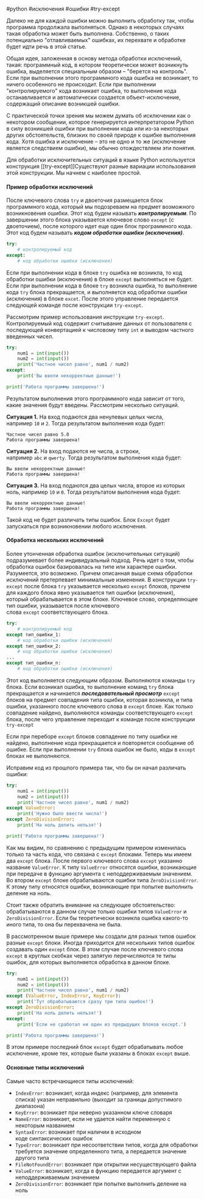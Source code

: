 #python #исключения #ошибки #try-except


Далеко не для каждой ошибки можно выполнить обработку так, чтобы программа продолжала выполняться. Однако в некоторых случаях такая обработка может быть выполнена. Собственно, о таких потенциально "отлавливаемых" ошибках, их перехвате и обработке будет идти речь в этой статье.

Общая идея, заложенная в основу метода обработки исключений, такая: программный код, в котором теоретически может возникнуть ошибка, выделяется специальным образом – "берется на контроль". Если при выполнении этого программного кода ошибка не возникает, то ничего особенного не происходит. Если при выполнении "контролируемого" кода возникает ошибка, то выполнение кода останавливается и автоматически создается объект-исключение, содержащий описание возникшей ошибки.

С практической точки зрения мы можем думать об исключении как о некотором сообщении, которое генерируется интерпретатором Python в силу возникшей ошибки при выполнении кода или из-за некоторых других обстоятельств, близких по своей природе к ошибке выполнения кода. Хотя ошибка и исключение – это не одно и то же (исключение является следствием ошибки), мы обычно отождествляем эти понятия.

Для обработки исключительных ситуаций в языке Python используется конструкция [[try-except]]Существуют разные вариации использования этой конструкции. Мы начнем с наиболее простой.

#### Пример обработки исключений
После ключевого слова `try` и двоеточия размещается блок программного кода, который мы подозреваем на предмет возможного возникновения ошибки. Этот код будем называть ***контролируемым***. По завершении этого блока указывается ключевое слово `except` (с двоеточием), после которого идет еще один блок программного кода. Этот код будем называть ***кодом обработки ошибки (исключения)***.
```python
try:
    # контролируемый код
except:
    # код обработки ошибки (исключения)
```
Если при выполнении кода в блоке `try` ошибка не возникла, то код обработки ошибки (исключения) в блоке `except` выполняться не будет.  Если при выполнении кода в блоке `try` возникла ошибка, то выполнение кода `try` блока прекращается, и выполняется код обработки ошибки (исключения) в блоке `excet`. После этого управление передается следующей команде после конструкции `try-except`.

Рассмотрим пример использования инструкции `try-except`. Контролируемый код содержит считывание данных от пользователя с последующей конвертацией к числовому типу `int` и выводом частного введенных чисел.
```python
try:
    num1 = int(input())
    num2 = int(input())
    print('Частное чисел равно', num1 / num2)
except:
    print('Вы ввели некорректные данные!')

print('Работа программы завершена!')
```
Результатом выполнения этого программного кода зависит от того, какие значения будут введены. Рассмотрим несколько ситуаций.

**Ситуация 1.** На вход подаются два ненулевых целых числа, например `10` и `2`. Тогда результатом выполнения кода будет:
```no-highlight
Частное чисел равно 5.0
Работа программы завершена!
```

**Ситуация 2.** На вход подаются не числа, а строки, например `abc` и `qwerty`. Тогда результатом выполнения кода будет:
```no-highlight
Вы ввели некорректные данные!
Работа программы завершена!
```

**Ситуация 3.** На вход подаются два целых числа, второе из которых ноль, например `10` и `0`. Тогда результатом выполнения кода будет:
```no-highlight
Вы ввели некорректные данные!
Работа программы завершена!
```

Такой код не будет различать типы ошибок. Блок `Except` будет запускаться при возникновении любого исключения.

#### Обработка нескольких исключений
Более утонченная обработка ошибок (исключительных ситуаций) подразумевает более индивидуальный подход. Речь идет о том, чтобы обработка ошибок базировалась на типе или характере ошибки. Разумеется, это возможно. Причем описанная выше схема обработки исключений претерпевает минимальные изменения. В конструкции `try-except` после блока `try` указывается несколько `ехсерt` блоков, причем для каждого блока явно указывается тип ошибки (исключения), который обрабатывается в этом блоке. Ключевое слово, определяющее тип ошибки, указывается после ключевого слова `except` соответствующего блока.
```python
try:
    # контролируемый код
except тип_ошибки_1:
    # код обработки ошибки (исключения)
except тип_ошибки_2:
    # код обработки ошибки (исключения)
...
except тип_ошибки_n:
    # код обработки ошибки (исключения)
```
Этот код выполняется следующим образом. Выполняются команды `try` блока. Если возникал ошибка, то выполнение команд `try` блока прекращается и начинается ***последовательный просмотр*** `except` блоков на предмет совпадения типа ошибки, которая возникла, и типа ошибки, указанного после ключевого слова в `except` блоке. Как только совпадение найдено, выполняются команды соответствующего `except` блока, после чего управление переходит к команде после конструкции `try-except`

Если при переборе `except` блоков совпадение по типу ошибки не найдено, выполнение кода прекращается и повторяется сообщение об ошибке. Если при выполнении `try` блока ошибок не было, коды в `except` блоках не выполняются. 

Исправим код из прошлого примера так, что бы он начал различать ошибки:
```python
try:
    num1 = int(input())
    num2 = int(input())
    print('Частное чисел равно', num1 / num2)
except ValueError:
    print('Нужно было ввести числа!')
except ZeroDivisionError:
    print('На ноль делить нельзя!')

print('Работа программы завершена!')
```
Как мы видим, по сравнению с предыдущим примером изменилась только та часть кода, что связана с `except` блоками. Теперь мы имеем два `except` блока. После первого ключевого слова `except` указанно название `ValueError`. К типу `ValueError` относятся ошибки, возникающие при передаче в функцию аргумента с неподдерживаемым значением. Во втором `except` блоке обрабатываются ошибки типа `ZeroDivisionError`. К этому типу относятся ошибки, возникающие при попытке выполнить деление на ноль.

Стоит также обратить внимание на следующее обстоятельство: обрабатываются в данном случае только ошибки типов `ValueError` и `ZeroDivisionError`. Если бы теоретически возникла ошибка какого-то иного типа, то она бы перехвачена не была.

В рассмотренном выше примере мы создали для разных типов ошибок разные `except` блоки. Иногда приходится для нескольких типов ошибок создавать один `except` блок. В этом случае после ключевого слова `except` в круглых скобках через запятую перечисляются те типы ошибок, для которых выполняется обработка в данном блоке.
```python
try:
    num1 = int(input())
    num2 = int(input())
    print('Частное чисел равно', num1 / num2)
except (ValueError, IndexError, KeyError):
    print('Тут обрабатываются сразу три типа ошибок!')
except ZeroDivisionError:
    print('На ноль делить нельзя!')
except:
    print('Если не сработал ни один из предыдущих блоков except.')

print('Работа программы завершена!')
```
В этом примере последний блок `except` будет обрабатывать любое исключение, кроме тех, которые были указаны в блоках `except` выше.



#### Основные типы исключений
Самые часто встречающиеся типы исключений:
- `IndexError`: возникает, когда индекс (например, для элемента списка) указан неправильно (выходит за границы допустимого диапазона)
- `KeyError`: возникает при неверно указанном ключе словаря
- `NameError`: возникает, если не удается найти переменную с некоторым названием
- `SyntaxError`: возникает при наличии в исходном коде синтаксических ошибок
- `TypeError`: возникает при несоответствии типов, когда для обработки требуется значение определенного типа, а передается значение другого типа
- `FileNotFoundError`: возникает при открытии несуществующего файла
- `ValueError`: возникает, когда в функцию передается аргумент с неподдерживаемым значением
- `ZeroDivisionError`: возникает при попытке выполнить деление на ноль